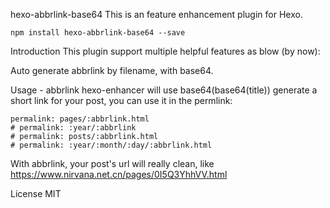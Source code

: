 hexo-abbrlink-base64
This is an feature enhancement plugin for Hexo.

```
npm install hexo-abbrlink-base64 --save
```

Introduction
This plugin support multiple helpful features as blow (by now):

Auto generate abbrlink by filename, with base64.

Usage - abbrlink
hexo-enhancer will use base64(base64(title)) generate a short link for your post, you can use it in the permlink:
```
permalink: pages/:abbrlink.html
# permalink: :year/:abbrlink
# permalink: posts/:abbrlink.html
# permalink: :year/:month/:day/:abbrlink.html
```
With abbrlink, your post's url will really clean, like https://www.nirvana.net.cn/pages/0I5Q3YhhVV.html

License
MIT
